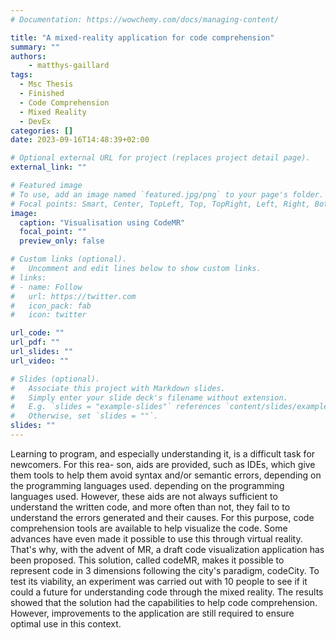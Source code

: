 ```yaml
---
# Documentation: https://wowchemy.com/docs/managing-content/

title: "A mixed-reality application for code comprehension"
summary: ""
authors: 
    - matthys-gaillard
tags:
  - Msc Thesis
  - Finished
  - Code Comprehension
  - Mixed Reality
  - DevEx
categories: []
date: 2023-09-16T14:48:39+02:00

# Optional external URL for project (replaces project detail page).
external_link: ""

# Featured image
# To use, add an image named `featured.jpg/png` to your page's folder.
# Focal points: Smart, Center, TopLeft, Top, TopRight, Left, Right, BottomLeft, Bottom, BottomRight.
image:
  caption: "Visualisation using CodeMR"
  focal_point: ""
  preview_only: false

# Custom links (optional).
#   Uncomment and edit lines below to show custom links.
# links:
# - name: Follow
#   url: https://twitter.com
#   icon_pack: fab
#   icon: twitter

url_code: ""
url_pdf: ""
url_slides: ""
url_video: ""

# Slides (optional).
#   Associate this project with Markdown slides.
#   Simply enter your slide deck's filename without extension.
#   E.g. `slides = "example-slides"` references `content/slides/example-slides.md`.
#   Otherwise, set `slides = ""`.
slides: ""
---
```



Learning to program, and especially understanding it, is a difficult task for newcomers. For this rea- son, aids are provided, such as IDEs, which give them tools to help them avoid syntax and/or semantic errors, depending on the programming languages used. depending on the programming languages used. However, these aids are not always sufficient to understand the written code, and more often than not, they fail to to understand the errors generated and their causes. For this purpose, code comprehension tools are available to help visualize the code. Some advances have even made it possible to use this through virtual reality. That's why, with the advent of MR, a draft code visualization application has been proposed. This solution, called codeMR, makes it possible to represent code in 3 dimensions following the city's paradigm, codeCity. To test its viability, an experiment was carried out with 10 people to see if it could a future for understanding code through the mixed reality. The results showed that the solution had the capabilities to help code comprehension. However, improvements to the application are still required to ensure optimal use in this context.
